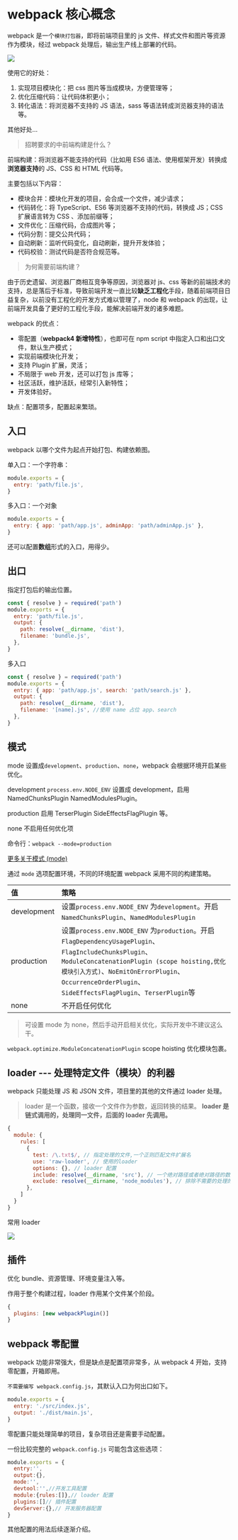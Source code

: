 # webpack 核心概念

webpack 是一个`模块打包器`，即将前端项目里的 js 文件、样式文件和图片等资源作为模块，经过 webpack 处理后，输出生产线上部署的代码。

![](https://tva1.sinaimg.cn/large/e6c9d24egy1h0yy0tonz9j21x60t8ad9.jpg)

使用它的好处：

1. 实现项目模块化：把 css 图片等当成模块，方便管理等；
2. 优化压缩代码：让代码体积更小；
3. 转化语法：将浏览器不支持的 JS 语法，sass 等语法转成浏览器支持的语法等。

其他好处...

> 招聘要求的中前端构建是什么？

前端构建：将浏览器不能支持的代码（比如用 ES6 语法、使用框架开发）转换成**浏览器支持**的 JS、CSS 和 HTML 代码等。

主要包括以下内容：

- 模块合并：模块化开发的项目，会合成一个文件，减少请求；
- 代码转化：将 TypeScript、ES6 等浏览器不支持的代码，转换成 JS；CSS 扩展语言转为 CSS 、添加前缀等；
- 文件优化：压缩代码，合成图片等；
- 代码分割：提交公共代码；
- 自动刷新：监听代码变化，自动刷新，提升开发体验；
- 代码校验：测试代码是否符合规范等。

> 为何需要前端构建？

由于历史遗留、浏览器厂商相互竞争等原因，浏览器对 js、css 等新的前端技术的支持，总是落后于标准，导致前端开发一直比较**缺乏工程化**手段，随着前端项目日益复杂，以前没有工程化的开发方式难以管理了，node 和 webpack 的出现，让前端开发具备了更好的工程化手段，能解决前端开发的诸多难题。

webpack 的优点：

- 零配置（**webpack4 新增特性**），也即可在 npm script 中指定入口和出口文件，默认生产模式；
- 实现前端模块化开发；
- 支持 Plugin 扩展，灵活；
- 不局限于 web 开发，还可以打包 js 库等；
- 社区活跃，维护活跃，经常引入新特性；
- 开发体验好。

缺点：配置项多，配置起来繁琐。

## 入口

webpack 以哪个文件为起点开始打包、构建依赖图。

单入口：一个字符串：

```js
module.exports = {
  entry: 'path/file.js',
}
```

多入口：一个对象

```js
module.exports = {
  entry: { app: 'path/app.js', adminApp: 'path/adminApp.js' },
}
```

还可以配置**数组**形式的入口，用得少。

## 出口

指定打包后的输出位置。

```js
const { resolve } = required('path')
module.exports = {
  entry: 'path/file.js',
  output: {
    path: resolve(__dirname, 'dist'),
    filename: 'bundle.js',
  },
}
```

多入口

```js
const { resolve } = required('path')
module.exports = {
  entry: { app: 'path/app.js', search: 'path/search.js' },
  output: {
    path: resolve(__dirname, 'dist'),
    filename: '[name].js', //使用 name 占位 app、search
  },
}
```

## 模式

mode 设置成`development`、`production`、`none`，webpack 会根据环境开启某些优化。

development `process.env.NODE_ENV` 设置成 development，启用 NamedChunksPlugin NamedModulesPlugin。

production 启用 TerserPlugin SideEffectsFlagPlugin 等。

none 不启用任何优化项

命令行：`webpack --mode=production`

[更多关于模式 (mode)](https://www.webpackjs.com/concepts/mode/)

通过 `mode` 选项配置环境，不同的环境配置 webpack 采用不同的构建策略。

| 值          | 策略                                                                                                                                                                                                                                                            |
| :---------- | :-------------------------------------------------------------------------------------------------------------------------------------------------------------------------------------------------------------------------------------------------------------- |
| development | 设置`process.env.NODE_ENV` 为`development`。开启`NamedChunksPlugin`、`NamedModulesPlugin`                                                                                                                                                                       |
| production  | 设置`process.env.NODE_ENV` 为`production`。开启`FlagDependencyUsagePlugin`、`FlagIncludeChunksPlugin`、`ModuleConcatenationPlugin (scope hoisting,优化模块引入方式)`、`NoEmitOnErrorPlugin`、`OccurrenceOrderPlugin`、`SideEffectsFlagPlugin`、`TerserPlugin`等 |
| none        | 不开启任何优化                                                                                                                                                                                                                                                  |

> 可设置 mode 为 none，然后手动开启相关优化，实际开发中不建议这么干。

`webpack.optimize.ModuleConcatenationPlugin` scope hoisting 优化模块包裹。

## loader --- 处理特定文件（模块）的利器

webpack 只能处理 JS 和 JSON 文件，项目里的其他的文件通过 loader 处理。

> loader 是一个函数，接收一个文件作为参数，返回转换的结果。 **loader 是链式调用的，处理同一文件，后面的 loader 先调用。**

```js
{
  module: {
    rules: [
      {
        test: /\.txt$/, // 指定处理的文件,一个正则匹配文件扩展名
        use: 'raw-loader', // 使用的loader
        options: {}, // loader 配置
        include: resolve(__dirname, 'src'), // 一个绝对路径或者绝对路径的数组，制定需要处理的范围
        exclude: resolve(__dirname, 'node_modules'), // 排除不需要的处理的目录
      },
    ]
  }
}
```

常用 loader

![](https://tva1.sinaimg.cn/large/e6c9d24egy1h11h3dgiypj21jl0u0thn.jpg)

## 插件

优化 bundle、资源管理、环境变量注入等。

作用于整个构建过程，loader 作用某个文件某个阶段。

```js
{
  plugins: [new webpackPlugin()]
}
```

## webpack 零配置

webpack 功能非常强大，但是缺点是配置项非常多，从 webpack 4 开始，支持零配置，开箱即用。

`不需要编写 webpack.config.js`，其默认入口为何出口如下。

```js
module.exports = {
  entry: './src/index.js',
  output: './dist/main.js',
}
```

零配置只能处理简单的项目，复杂项目还是需要手动配置。

一份比较完整的 `webpack.config.js` 可能包含这些选项：

```js
module.exports = {
  entry:'',
  output:{},
  mode:'',
  devtool:'',//开发工具配置
  module:{rules:[]},// loader 配置
  plugins:[]// 插件配置
  devServer:{},// 开发服务器配置
}
```

其他配置的用法后续逐渐介绍。
